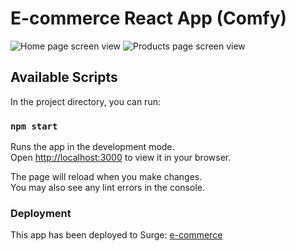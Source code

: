 # E-commerce React App (Comfy)

![Home page screen view]('./images/home.png')
![Products page screen view]('./images/products.png')

## Available Scripts

In the project directory, you can run:

### `npm start`

Runs the app in the development mode.\
Open [http://localhost:3000](http://localhost:3000) to view it in your browser.

The page will reload when you make changes.\
You may also see any lint errors in the console.

### Deployment

This app has been deployed to Surge: [e-commerce](https://disgusting-locket.surge.sh/)
